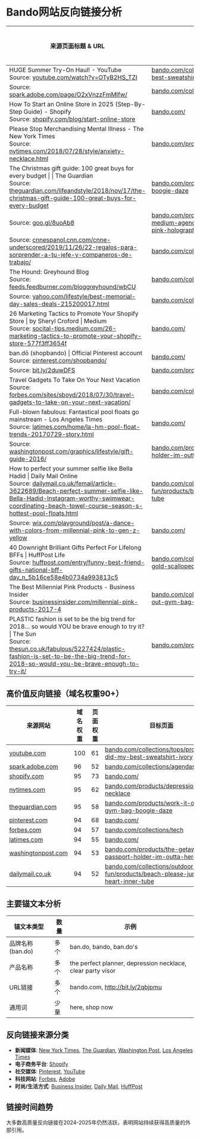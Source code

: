 # Bando网站反向链接分析

| 来源页面标题 & URL | 目标页面 | 域名权重 | 页面权重 | 垃圾分数 | 锚文本 | 首次发现 | 最后发现 |
|-----------------|---------|--------|--------|--------|-------|---------|---------|
| HUGE Summer Try-On Haul! - YouTube<br>Source: [youtube.com/watch?v=OTyB2HS_TZI](https://youtube.com/watch?v=OTyB2HS_TZI) | [bando.com/collections/tops/products/i-did-my-best-sweatshirt-ivory](https://bando.com/collections/tops/products/i-did-my-best-sweatshirt-ivory) | 100 | 61 | 7% | [http://bit.ly/2qbjpmu](http://bit.ly/2qbjpmu) | 12/15/2017 | 03/01/2021 |
| Source: [spark.adobe.com/page/O2xVnzzFmMIfw/](https://spark.adobe.com/page/O2xVnzzFmMIfw/) | [bando.com/collections/agendas](https://bando.com/collections/agendas) | 96 | 52 | 5% | the perfect planner | 07/29/2020 | 05/26/2025 |
| How To Start an Online Store in 2025 (Step-By-Step Guide) - Shopify<br>Source: [shopify.com/blog/start-online-store](https://shopify.com/blog/start-online-store) | [bando.com/](https://bando.com/) | 95 | 73 | 1% | ban.do's | 01/24/2024 | 09/22/2025 |
| Please Stop Merchandising Mental Illness - The New York Times<br>Source: [nytimes.com/2018/07/28/style/anxiety-necklace.html](https://nytimes.com/2018/07/28/style/anxiety-necklace.html) | [bando.com/products/depression-necklace](https://bando.com/products/depression-necklace) | 95 | 62 | 1% | depression | 07/30/2018 | 05/23/2025 |
| The Christmas gift guide: 100 great buys for every budget \| \| The Guardian<br>Source: [theguardian.com/lifeandstyle/2018/nov/17/the-christmas-gift-guide-100-great-buys-for-every-budget](https://theguardian.com/lifeandstyle/2018/nov/17/the-christmas-gift-guide-100-great-buys-for-every-budget) | [bando.com/products/work-it-out-gym-bag-boogie-daze](https://bando.com/products/work-it-out-gym-bag-boogie-daze) | 95 | 58 | 1% | [uk.bando.com](https://uk.bando.com) | 11/17/2018 | 04/04/2025 |
| Source: [goo.gl/8uoAb8](https://goo.gl/8uoAb8) | [bando.com/products/ban-do-17-month-medium-agenda-i-am-very-busy-ban-do-pink-holographic](https://bando.com/products/ban-do-17-month-medium-agenda-i-am-very-busy-ban-do-pink-holographic) | 95 | 57 | 1% | - | 04/14/2021 | 07/17/2021 |
| Source: [cnnespanol.cnn.com/cnne-underscored/2019/11/26/22-regalos-para-sorprender-a-tu-jefe-y-companeros-de-trabajo/](https://cnnespanol.cnn.com/cnne-underscored/2019/11/26/22-regalos-para-sorprender-a-tu-jefe-y-companeros-de-trabajo/) | [bando.com/collections/planners](https://bando.com/collections/planners) | 95 | 53 | 6% | bando.com | 01/31/2021 | 12/26/2024 |
| The Hound: Greyhound Blog<br>Source: [feeds.feedburner.com/bloggreyhound/wbCU](https://feeds.feedburner.com/bloggreyhound/wbCU) | [bando.com/collections/bags](https://bando.com/collections/bags) | 95 | 52 | 50% | ban.do the getaway duffle bag | 09/18/2017 | 09/20/2025 |
| Source: [yahoo.com/lifestyle/best-memorial-day-sales-deals-215200017.html](https://yahoo.com/lifestyle/best-memorial-day-sales-deals-215200017.html) | [bando.com/collections/summer-favorites](https://bando.com/collections/summer-favorites) | 95 | 52 | 32% | summer favorites | 06/11/2019 | 11/25/2024 |
| 26 Marketing Tactics to Promote Your Shopify Store \| by Sheryl Croford \| Medium<br>Source: [socital-tips.medium.com/26-marketing-tactics-to-promote-your-shopify-store-577f3ff3654f](https://socital-tips.medium.com/26-marketing-tactics-to-promote-your-shopify-store-577f3ff3654f) | [bando.com/](https://bando.com/) | 95 | 52 | 1% | bando's | 05/05/2023 | 02/10/2025 |
| ban.dō (shopbando) \| Official Pinterest account<br>Source: [pinterest.com/shopbando/](https://pinterest.com/shopbando/) | [bando.com/](https://bando.com/) | 94 | 68 | 7% | - | 08/26/2022 | 04/27/2025 |
| Source: [bit.ly/2duwDFS](https://bit.ly/2duwDFS) | [bando.com/products/lucky-blue-eye-enamel-pin](https://bando.com/products/lucky-blue-eye-enamel-pin) | 94 | 58 | N/A | - | 10/28/2017 | 06/20/2021 |
| Travel Gadgets To Take On Your Next Vacation<br>Source: [forbes.com/sites/sboyd/2018/07/30/travel-gadgets-to-take-on-your-next-vacation/](https://forbes.com/sites/sboyd/2018/07/30/travel-gadgets-to-take-on-your-next-vacation/) | [bando.com/collections/tech](https://bando.com/collections/tech) | 94 | 57 | 1% | ban.do "back me up" portable charger | 07/11/2020 | 05/30/2025 |
| Full-blown fabulous: Fantastical pool floats go mainstream - Los Angeles Times<br>Source: [latimes.com/home/la-hm-pool-float-trends-20170729-story.html](https://latimes.com/home/la-hm-pool-float-trends-20170729-story.html) | [bando.com/](https://bando.com/) | 94 | 55 | 1% | ban.do | 08/10/2017 | 05/09/2025 |
| Source: [washingtonpost.com/graphics/lifestyle/gift-guide-2016/](https://washingtonpost.com/graphics/lifestyle/gift-guide-2016/) | [bando.com/products/the-getaway-passport-holder-im-outta-here](https://bando.com/products/the-getaway-passport-holder-im-outta-here) | 94 | 53 | 11% | the getaway passport holder | 04/06/2017 | 01/23/2024 |
| How to perfect your summer selfie like Bella Hadid \| Daily Mail Online<br>Source: [dailymail.co.uk/femail/article-3622689/Beach-perfect-summer-selfie-like-Bella-Hadid-Instagram-worthy-swimwear-coordinating-beach-towel-course-season-s-hottest-pool-floats.html](https://dailymail.co.uk/femail/article-3622689/Beach-perfect-summer-selfie-like-Bella-Hadid-Instagram-worthy-swimwear-coordinating-beach-towel-course-season-s-hottest-pool-floats.html) | [bando.com/collections/outdoor-fun/products/beach-please-jumbo-heart-inner-tube](https://bando.com/collections/outdoor-fun/products/beach-please-jumbo-heart-inner-tube) | 94 | 52 | 1% | bando.com. | 06/17/2017 | 07/22/2018 |
| Source: [wix.com/playground/post/a-dance-with-colors-from-millennial-pink-to-gen-z-yellow](https://wix.com/playground/post/a-dance-with-colors-from-millennial-pink-to-gen-z-yellow) | [bando.com/](https://bando.com/) | 94 | 52 | 1% | ban.do | 09/21/2022 | 06/14/2025 |
| 40 Downright Brilliant Gifts Perfect For Lifelong BFFs \| HuffPost Life<br>Source: [huffpost.com/entry/funny-best-friend-gifts-national-bff-day_n_5b16ce58e4b0734a993813c5](https://huffpost.com/entry/funny-best-friend-gifts-national-bff-day_n_5b16ce58e4b0734a993813c5) | [bando.com/collections/sunglasses/products/rose-gold-scalloped-heart-sunglasses](https://bando.com/collections/sunglasses/products/rose-gold-scalloped-heart-sunglasses) | 94 | 51 | 2% | [here](https://bando.com/collections/sunglasses/products/rose-gold-scalloped-heart-sunglasses) | 12/28/2018 | 06/11/2025 |
| The Best Millennial Pink Products - Business Insider<br>Source: [businessinsider.com/millennial-pink-products-2017-4](https://businessinsider.com/millennial-pink-products-2017-4) | [bando.com/collections/living/products/work-it-out-gym-bag-i-did-my-best](https://bando.com/collections/living/products/work-it-out-gym-bag-i-did-my-best) | 94 | 50 | 1% | ban.do | 03/28/2025 | 09/20/2025 |
| PLASTIC fashion is set to be the big trend for 2018… so would YOU be brave enough to try it? \| The Sun<br>Source: [thesun.co.uk/fabulous/5227424/plastic-fashion-is-set-to-be-the-big-trend-for-2018-so-would-you-be-brave-enough-to-try-it/](https://thesun.co.uk/fabulous/5227424/plastic-fashion-is-set-to-be-the-big-trend-for-2018-so-would-you-be-brave-enough-to-try-it/) | [bando.com/products/clear-party-visor](https://bando.com/products/clear-party-visor) | 94 | 49 | 1% | clear party visor | 12/11/2024 | 04/22/2025 |

## 高价值反向链接（域名权重90+）

| 来源网站 | 域名权重 | 页面权重 | 目标页面 |
|---------|---------|---------|---------|
| [youtube.com](https://youtube.com) | 100 | 61 | [bando.com/collections/tops/products/i-did-my-best-sweatshirt-ivory](https://bando.com/collections/tops/products/i-did-my-best-sweatshirt-ivory) |
| [spark.adobe.com](https://spark.adobe.com) | 96 | 52 | [bando.com/collections/agendas](https://bando.com/collections/agendas) |
| [shopify.com](https://shopify.com) | 95 | 73 | [bando.com/](https://bando.com/) |
| [nytimes.com](https://nytimes.com) | 95 | 62 | [bando.com/products/depression-necklace](https://bando.com/products/depression-necklace) |
| [theguardian.com](https://theguardian.com) | 95 | 58 | [bando.com/products/work-it-out-gym-bag-boogie-daze](https://bando.com/products/work-it-out-gym-bag-boogie-daze) |
| [pinterest.com](https://pinterest.com) | 94 | 68 | [bando.com/](https://bando.com/) |
| [forbes.com](https://forbes.com) | 94 | 57 | [bando.com/collections/tech](https://bando.com/collections/tech) |
| [latimes.com](https://latimes.com) | 94 | 55 | [bando.com/](https://bando.com/) |
| [washingtonpost.com](https://washingtonpost.com) | 94 | 53 | [bando.com/products/the-getaway-passport-holder-im-outta-here](https://bando.com/products/the-getaway-passport-holder-im-outta-here) |
| [dailymail.co.uk](https://dailymail.co.uk) | 94 | 52 | [bando.com/collections/outdoor-fun/products/beach-please-jumbo-heart-inner-tube](https://bando.com/collections/outdoor-fun/products/beach-please-jumbo-heart-inner-tube) |

## 主要锚文本分析

| 锚文本类型 | 数量 | 示例 |
|-----------|------|------|
| 品牌名称 (ban.do) | 多个 | ban.do, bando, ban.do's |
| 产品名称 | 多个 | the perfect planner, depression necklace, clear party visor |
| URL链接 | 多个 | bando.com, http://bit.ly/2qbjpmu |
| 通用词 | 少量 | here, shop now |

## 反向链接来源分类

- **新闻媒体**: [New York Times](https://nytimes.com), [The Guardian](https://theguardian.com), [Washington Post](https://washingtonpost.com), [Los Angeles Times](https://latimes.com)
- **电子商务平台**: [Shopify](https://shopify.com)
- **社交媒体**: [Pinterest](https://pinterest.com), [YouTube](https://youtube.com)
- **科技网站**: [Forbes](https://forbes.com), [Adobe](https://adobe.com)
- **时尚/生活方式**: [Business Insider](https://businessinsider.com), [Daily Mail](https://dailymail.co.uk), [HuffPost](https://huffpost.com)

## 链接时间趋势

大多数高质量反向链接在2024-2025年仍然活跃，表明网站持续获得高质量的外部引用。